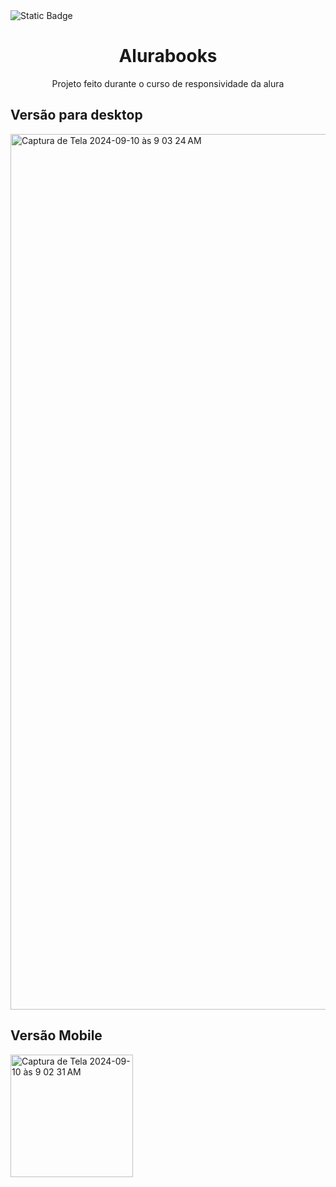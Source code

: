 <img alt="Static Badge" src="https://img.shields.io/badge/STATUS-FINALIZADO-GREEN">
<h1 align="center"> Alurabooks </h1>
<p align="center">Projeto feito durante o curso de responsividade da alura</p>

<h2>Versão para desktop</h2>
<img width="1401" alt="Captura de Tela 2024-09-10 às 9 03 24 AM" src="https://github.com/user-attachments/assets/da3f2255-8e21-4d77-9047-c059a064d0bf">
<h2>Versão Mobile</h2>
<img width="196" alt="Captura de Tela 2024-09-10 às 9 02 31 AM" src="https://github.com/user-attachments/assets/123d6ebf-47e7-4b3f-a868-4c41e51a7b93">
